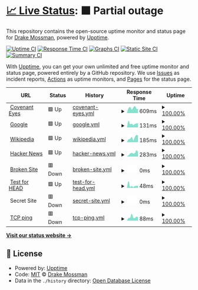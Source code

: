 # [📈 Live Status](https://mossman-drake.github.io/uptime-prototype): <!--live status--> **🟧 Partial outage**

This repository contains the open-source uptime monitor and status page for [Drake Mossman](https://mossman-drake.github.io/uptime-prototype), powered by [Upptime](https://github.com/upptime/upptime).

[![Uptime CI](https://github.com/mossman-drake/uptime-prototype/workflows/Uptime%20CI/badge.svg)](https://github.com/upptime/upptime/actions?query=workflow%3A%22Uptime+CI%22)
[![Response Time CI](https://github.com/mossman-drake/uptime-prototype/workflows/Response%20Time%20CI/badge.svg)](https://github.com/upptime/upptime/actions?query=workflow%3A%22Response+Time+CI%22)
[![Graphs CI](https://github.com/mossman-drake/uptime-prototype/workflows/Graphs%20CI/badge.svg)](https://github.com/upptime/upptime/actions?query=workflow%3A%22Graphs+CI%22)
[![Static Site CI](https://github.com/mossman-drake/uptime-prototype/workflows/Static%20Site%20CI/badge.svg)](https://github.com/upptime/upptime/actions?query=workflow%3A%22Static+Site+CI%22)
[![Summary CI](https://github.com/mossman-drake/uptime-prototype/workflows/Summary%20CI/badge.svg)](https://github.com/upptime/upptime/actions?query=workflow%3A%22Summary+CI%22)

With [Upptime](https://upptime.js.org), you can get your own unlimited and free uptime monitor and status page, powered entirely by a GitHub repository. We use [Issues](https://github.com/mossman-drake/uptime-prototype/issues) as incident reports, [Actions](https://github.com/mossman-drake/uptime-prototype/actions) as uptime monitors, and [Pages](https://mossman-drake.github.io/uptime-prototype) for the status page.

<!--start: status pages-->
<!-- This summary is generated by Upptime (https://github.com/upptime/upptime) -->
<!-- Do not edit this manually, your changes will be overwritten -->
<!-- prettier-ignore -->
| URL | Status | History | Response Time | Uptime |
| --- | ------ | ------- | ------------- | ------ |
| <img alt="" src="https://favicons.githubusercontent.com/www.covenanteyes.com" height="13"> [Covenant Eyes](https://www.covenanteyes.com/) | 🟩 Up | [covenant-eyes.yml](https://github.com/mossman-drake/uptime-prototype/commits/HEAD/history/covenant-eyes.yml) | <details><summary><img alt="Response time graph" src="./graphs/covenant-eyes/response-time-week.png" height="20"> 609ms</summary><br><a href="https://mossman-drake.github.io/uptime-prototype/history/covenant-eyes"><img alt="Response time 586" src="https://img.shields.io/endpoint?url=https%3A%2F%2Fraw.githubusercontent.com%2Fmossman-drake%2Fuptime-prototype%2FHEAD%2Fapi%2Fcovenant-eyes%2Fresponse-time.json"></a><br><a href="https://mossman-drake.github.io/uptime-prototype/history/covenant-eyes"><img alt="24-hour response time 504" src="https://img.shields.io/endpoint?url=https%3A%2F%2Fraw.githubusercontent.com%2Fmossman-drake%2Fuptime-prototype%2FHEAD%2Fapi%2Fcovenant-eyes%2Fresponse-time-day.json"></a><br><a href="https://mossman-drake.github.io/uptime-prototype/history/covenant-eyes"><img alt="7-day response time 609" src="https://img.shields.io/endpoint?url=https%3A%2F%2Fraw.githubusercontent.com%2Fmossman-drake%2Fuptime-prototype%2FHEAD%2Fapi%2Fcovenant-eyes%2Fresponse-time-week.json"></a><br><a href="https://mossman-drake.github.io/uptime-prototype/history/covenant-eyes"><img alt="30-day response time 659" src="https://img.shields.io/endpoint?url=https%3A%2F%2Fraw.githubusercontent.com%2Fmossman-drake%2Fuptime-prototype%2FHEAD%2Fapi%2Fcovenant-eyes%2Fresponse-time-month.json"></a><br><a href="https://mossman-drake.github.io/uptime-prototype/history/covenant-eyes"><img alt="1-year response time 586" src="https://img.shields.io/endpoint?url=https%3A%2F%2Fraw.githubusercontent.com%2Fmossman-drake%2Fuptime-prototype%2FHEAD%2Fapi%2Fcovenant-eyes%2Fresponse-time-year.json"></a></details> | <details><summary><a href="https://mossman-drake.github.io/uptime-prototype/history/covenant-eyes">100.00%</a></summary><a href="https://mossman-drake.github.io/uptime-prototype/history/covenant-eyes"><img alt="All-time uptime 100.00%" src="https://img.shields.io/endpoint?url=https%3A%2F%2Fraw.githubusercontent.com%2Fmossman-drake%2Fuptime-prototype%2FHEAD%2Fapi%2Fcovenant-eyes%2Fuptime.json"></a><br><a href="https://mossman-drake.github.io/uptime-prototype/history/covenant-eyes"><img alt="24-hour uptime 100.00%" src="https://img.shields.io/endpoint?url=https%3A%2F%2Fraw.githubusercontent.com%2Fmossman-drake%2Fuptime-prototype%2FHEAD%2Fapi%2Fcovenant-eyes%2Fuptime-day.json"></a><br><a href="https://mossman-drake.github.io/uptime-prototype/history/covenant-eyes"><img alt="7-day uptime 100.00%" src="https://img.shields.io/endpoint?url=https%3A%2F%2Fraw.githubusercontent.com%2Fmossman-drake%2Fuptime-prototype%2FHEAD%2Fapi%2Fcovenant-eyes%2Fuptime-week.json"></a><br><a href="https://mossman-drake.github.io/uptime-prototype/history/covenant-eyes"><img alt="30-day uptime 100.00%" src="https://img.shields.io/endpoint?url=https%3A%2F%2Fraw.githubusercontent.com%2Fmossman-drake%2Fuptime-prototype%2FHEAD%2Fapi%2Fcovenant-eyes%2Fuptime-month.json"></a><br><a href="https://mossman-drake.github.io/uptime-prototype/history/covenant-eyes"><img alt="1-year uptime 100.00%" src="https://img.shields.io/endpoint?url=https%3A%2F%2Fraw.githubusercontent.com%2Fmossman-drake%2Fuptime-prototype%2FHEAD%2Fapi%2Fcovenant-eyes%2Fuptime-year.json"></a></details>
| <img alt="" src="https://favicons.githubusercontent.com/www.google.com" height="13"> [Google](https://www.google.com) | 🟩 Up | [google.yml](https://github.com/mossman-drake/uptime-prototype/commits/HEAD/history/google.yml) | <details><summary><img alt="Response time graph" src="./graphs/google/response-time-week.png" height="20"> 131ms</summary><br><a href="https://mossman-drake.github.io/uptime-prototype/history/google"><img alt="Response time 165" src="https://img.shields.io/endpoint?url=https%3A%2F%2Fraw.githubusercontent.com%2Fmossman-drake%2Fuptime-prototype%2FHEAD%2Fapi%2Fgoogle%2Fresponse-time.json"></a><br><a href="https://mossman-drake.github.io/uptime-prototype/history/google"><img alt="24-hour response time 141" src="https://img.shields.io/endpoint?url=https%3A%2F%2Fraw.githubusercontent.com%2Fmossman-drake%2Fuptime-prototype%2FHEAD%2Fapi%2Fgoogle%2Fresponse-time-day.json"></a><br><a href="https://mossman-drake.github.io/uptime-prototype/history/google"><img alt="7-day response time 131" src="https://img.shields.io/endpoint?url=https%3A%2F%2Fraw.githubusercontent.com%2Fmossman-drake%2Fuptime-prototype%2FHEAD%2Fapi%2Fgoogle%2Fresponse-time-week.json"></a><br><a href="https://mossman-drake.github.io/uptime-prototype/history/google"><img alt="30-day response time 174" src="https://img.shields.io/endpoint?url=https%3A%2F%2Fraw.githubusercontent.com%2Fmossman-drake%2Fuptime-prototype%2FHEAD%2Fapi%2Fgoogle%2Fresponse-time-month.json"></a><br><a href="https://mossman-drake.github.io/uptime-prototype/history/google"><img alt="1-year response time 165" src="https://img.shields.io/endpoint?url=https%3A%2F%2Fraw.githubusercontent.com%2Fmossman-drake%2Fuptime-prototype%2FHEAD%2Fapi%2Fgoogle%2Fresponse-time-year.json"></a></details> | <details><summary><a href="https://mossman-drake.github.io/uptime-prototype/history/google">100.00%</a></summary><a href="https://mossman-drake.github.io/uptime-prototype/history/google"><img alt="All-time uptime 100.00%" src="https://img.shields.io/endpoint?url=https%3A%2F%2Fraw.githubusercontent.com%2Fmossman-drake%2Fuptime-prototype%2FHEAD%2Fapi%2Fgoogle%2Fuptime.json"></a><br><a href="https://mossman-drake.github.io/uptime-prototype/history/google"><img alt="24-hour uptime 100.00%" src="https://img.shields.io/endpoint?url=https%3A%2F%2Fraw.githubusercontent.com%2Fmossman-drake%2Fuptime-prototype%2FHEAD%2Fapi%2Fgoogle%2Fuptime-day.json"></a><br><a href="https://mossman-drake.github.io/uptime-prototype/history/google"><img alt="7-day uptime 100.00%" src="https://img.shields.io/endpoint?url=https%3A%2F%2Fraw.githubusercontent.com%2Fmossman-drake%2Fuptime-prototype%2FHEAD%2Fapi%2Fgoogle%2Fuptime-week.json"></a><br><a href="https://mossman-drake.github.io/uptime-prototype/history/google"><img alt="30-day uptime 100.00%" src="https://img.shields.io/endpoint?url=https%3A%2F%2Fraw.githubusercontent.com%2Fmossman-drake%2Fuptime-prototype%2FHEAD%2Fapi%2Fgoogle%2Fuptime-month.json"></a><br><a href="https://mossman-drake.github.io/uptime-prototype/history/google"><img alt="1-year uptime 100.00%" src="https://img.shields.io/endpoint?url=https%3A%2F%2Fraw.githubusercontent.com%2Fmossman-drake%2Fuptime-prototype%2FHEAD%2Fapi%2Fgoogle%2Fuptime-year.json"></a></details>
| <img alt="" src="https://favicons.githubusercontent.com/en.wikipedia.org" height="13"> [Wikipedia](https://en.wikipedia.org) | 🟩 Up | [wikipedia.yml](https://github.com/mossman-drake/uptime-prototype/commits/HEAD/history/wikipedia.yml) | <details><summary><img alt="Response time graph" src="./graphs/wikipedia/response-time-week.png" height="20"> 185ms</summary><br><a href="https://mossman-drake.github.io/uptime-prototype/history/wikipedia"><img alt="Response time 239" src="https://img.shields.io/endpoint?url=https%3A%2F%2Fraw.githubusercontent.com%2Fmossman-drake%2Fuptime-prototype%2FHEAD%2Fapi%2Fwikipedia%2Fresponse-time.json"></a><br><a href="https://mossman-drake.github.io/uptime-prototype/history/wikipedia"><img alt="24-hour response time 274" src="https://img.shields.io/endpoint?url=https%3A%2F%2Fraw.githubusercontent.com%2Fmossman-drake%2Fuptime-prototype%2FHEAD%2Fapi%2Fwikipedia%2Fresponse-time-day.json"></a><br><a href="https://mossman-drake.github.io/uptime-prototype/history/wikipedia"><img alt="7-day response time 185" src="https://img.shields.io/endpoint?url=https%3A%2F%2Fraw.githubusercontent.com%2Fmossman-drake%2Fuptime-prototype%2FHEAD%2Fapi%2Fwikipedia%2Fresponse-time-week.json"></a><br><a href="https://mossman-drake.github.io/uptime-prototype/history/wikipedia"><img alt="30-day response time 201" src="https://img.shields.io/endpoint?url=https%3A%2F%2Fraw.githubusercontent.com%2Fmossman-drake%2Fuptime-prototype%2FHEAD%2Fapi%2Fwikipedia%2Fresponse-time-month.json"></a><br><a href="https://mossman-drake.github.io/uptime-prototype/history/wikipedia"><img alt="1-year response time 239" src="https://img.shields.io/endpoint?url=https%3A%2F%2Fraw.githubusercontent.com%2Fmossman-drake%2Fuptime-prototype%2FHEAD%2Fapi%2Fwikipedia%2Fresponse-time-year.json"></a></details> | <details><summary><a href="https://mossman-drake.github.io/uptime-prototype/history/wikipedia">100.00%</a></summary><a href="https://mossman-drake.github.io/uptime-prototype/history/wikipedia"><img alt="All-time uptime 100.00%" src="https://img.shields.io/endpoint?url=https%3A%2F%2Fraw.githubusercontent.com%2Fmossman-drake%2Fuptime-prototype%2FHEAD%2Fapi%2Fwikipedia%2Fuptime.json"></a><br><a href="https://mossman-drake.github.io/uptime-prototype/history/wikipedia"><img alt="24-hour uptime 100.00%" src="https://img.shields.io/endpoint?url=https%3A%2F%2Fraw.githubusercontent.com%2Fmossman-drake%2Fuptime-prototype%2FHEAD%2Fapi%2Fwikipedia%2Fuptime-day.json"></a><br><a href="https://mossman-drake.github.io/uptime-prototype/history/wikipedia"><img alt="7-day uptime 100.00%" src="https://img.shields.io/endpoint?url=https%3A%2F%2Fraw.githubusercontent.com%2Fmossman-drake%2Fuptime-prototype%2FHEAD%2Fapi%2Fwikipedia%2Fuptime-week.json"></a><br><a href="https://mossman-drake.github.io/uptime-prototype/history/wikipedia"><img alt="30-day uptime 100.00%" src="https://img.shields.io/endpoint?url=https%3A%2F%2Fraw.githubusercontent.com%2Fmossman-drake%2Fuptime-prototype%2FHEAD%2Fapi%2Fwikipedia%2Fuptime-month.json"></a><br><a href="https://mossman-drake.github.io/uptime-prototype/history/wikipedia"><img alt="1-year uptime 100.00%" src="https://img.shields.io/endpoint?url=https%3A%2F%2Fraw.githubusercontent.com%2Fmossman-drake%2Fuptime-prototype%2FHEAD%2Fapi%2Fwikipedia%2Fuptime-year.json"></a></details>
| <img alt="" src="https://favicons.githubusercontent.com/news.ycombinator.com" height="13"> [Hacker News](https://news.ycombinator.com) | 🟩 Up | [hacker-news.yml](https://github.com/mossman-drake/uptime-prototype/commits/HEAD/history/hacker-news.yml) | <details><summary><img alt="Response time graph" src="./graphs/hacker-news/response-time-week.png" height="20"> 283ms</summary><br><a href="https://mossman-drake.github.io/uptime-prototype/history/hacker-news"><img alt="Response time 325" src="https://img.shields.io/endpoint?url=https%3A%2F%2Fraw.githubusercontent.com%2Fmossman-drake%2Fuptime-prototype%2FHEAD%2Fapi%2Fhacker-news%2Fresponse-time.json"></a><br><a href="https://mossman-drake.github.io/uptime-prototype/history/hacker-news"><img alt="24-hour response time 333" src="https://img.shields.io/endpoint?url=https%3A%2F%2Fraw.githubusercontent.com%2Fmossman-drake%2Fuptime-prototype%2FHEAD%2Fapi%2Fhacker-news%2Fresponse-time-day.json"></a><br><a href="https://mossman-drake.github.io/uptime-prototype/history/hacker-news"><img alt="7-day response time 283" src="https://img.shields.io/endpoint?url=https%3A%2F%2Fraw.githubusercontent.com%2Fmossman-drake%2Fuptime-prototype%2FHEAD%2Fapi%2Fhacker-news%2Fresponse-time-week.json"></a><br><a href="https://mossman-drake.github.io/uptime-prototype/history/hacker-news"><img alt="30-day response time 305" src="https://img.shields.io/endpoint?url=https%3A%2F%2Fraw.githubusercontent.com%2Fmossman-drake%2Fuptime-prototype%2FHEAD%2Fapi%2Fhacker-news%2Fresponse-time-month.json"></a><br><a href="https://mossman-drake.github.io/uptime-prototype/history/hacker-news"><img alt="1-year response time 325" src="https://img.shields.io/endpoint?url=https%3A%2F%2Fraw.githubusercontent.com%2Fmossman-drake%2Fuptime-prototype%2FHEAD%2Fapi%2Fhacker-news%2Fresponse-time-year.json"></a></details> | <details><summary><a href="https://mossman-drake.github.io/uptime-prototype/history/hacker-news">100.00%</a></summary><a href="https://mossman-drake.github.io/uptime-prototype/history/hacker-news"><img alt="All-time uptime 100.00%" src="https://img.shields.io/endpoint?url=https%3A%2F%2Fraw.githubusercontent.com%2Fmossman-drake%2Fuptime-prototype%2FHEAD%2Fapi%2Fhacker-news%2Fuptime.json"></a><br><a href="https://mossman-drake.github.io/uptime-prototype/history/hacker-news"><img alt="24-hour uptime 100.00%" src="https://img.shields.io/endpoint?url=https%3A%2F%2Fraw.githubusercontent.com%2Fmossman-drake%2Fuptime-prototype%2FHEAD%2Fapi%2Fhacker-news%2Fuptime-day.json"></a><br><a href="https://mossman-drake.github.io/uptime-prototype/history/hacker-news"><img alt="7-day uptime 100.00%" src="https://img.shields.io/endpoint?url=https%3A%2F%2Fraw.githubusercontent.com%2Fmossman-drake%2Fuptime-prototype%2FHEAD%2Fapi%2Fhacker-news%2Fuptime-week.json"></a><br><a href="https://mossman-drake.github.io/uptime-prototype/history/hacker-news"><img alt="30-day uptime 100.00%" src="https://img.shields.io/endpoint?url=https%3A%2F%2Fraw.githubusercontent.com%2Fmossman-drake%2Fuptime-prototype%2FHEAD%2Fapi%2Fhacker-news%2Fuptime-month.json"></a><br><a href="https://mossman-drake.github.io/uptime-prototype/history/hacker-news"><img alt="1-year uptime 100.00%" src="https://img.shields.io/endpoint?url=https%3A%2F%2Fraw.githubusercontent.com%2Fmossman-drake%2Fuptime-prototype%2FHEAD%2Fapi%2Fhacker-news%2Fuptime-year.json"></a></details>
| <img alt="" src="https://favicons.githubusercontent.com/thissitedoesnotexist.com" height="13"> [Broken Site](https://thissitedoesnotexist.com) | 🟥 Down | [broken-site.yml](https://github.com/mossman-drake/uptime-prototype/commits/HEAD/history/broken-site.yml) | <details><summary><img alt="Response time graph" src="./graphs/broken-site/response-time-week.png" height="20"> 0ms</summary><br><a href="https://mossman-drake.github.io/uptime-prototype/history/broken-site"><img alt="Response time 0" src="https://img.shields.io/endpoint?url=https%3A%2F%2Fraw.githubusercontent.com%2Fmossman-drake%2Fuptime-prototype%2FHEAD%2Fapi%2Fbroken-site%2Fresponse-time.json"></a><br><a href="https://mossman-drake.github.io/uptime-prototype/history/broken-site"><img alt="24-hour response time 0" src="https://img.shields.io/endpoint?url=https%3A%2F%2Fraw.githubusercontent.com%2Fmossman-drake%2Fuptime-prototype%2FHEAD%2Fapi%2Fbroken-site%2Fresponse-time-day.json"></a><br><a href="https://mossman-drake.github.io/uptime-prototype/history/broken-site"><img alt="7-day response time 0" src="https://img.shields.io/endpoint?url=https%3A%2F%2Fraw.githubusercontent.com%2Fmossman-drake%2Fuptime-prototype%2FHEAD%2Fapi%2Fbroken-site%2Fresponse-time-week.json"></a><br><a href="https://mossman-drake.github.io/uptime-prototype/history/broken-site"><img alt="30-day response time 0" src="https://img.shields.io/endpoint?url=https%3A%2F%2Fraw.githubusercontent.com%2Fmossman-drake%2Fuptime-prototype%2FHEAD%2Fapi%2Fbroken-site%2Fresponse-time-month.json"></a><br><a href="https://mossman-drake.github.io/uptime-prototype/history/broken-site"><img alt="1-year response time 0" src="https://img.shields.io/endpoint?url=https%3A%2F%2Fraw.githubusercontent.com%2Fmossman-drake%2Fuptime-prototype%2FHEAD%2Fapi%2Fbroken-site%2Fresponse-time-year.json"></a></details> | <details><summary><a href="https://mossman-drake.github.io/uptime-prototype/history/broken-site">100.00%</a></summary><a href="https://mossman-drake.github.io/uptime-prototype/history/broken-site"><img alt="All-time uptime 100.00%" src="https://img.shields.io/endpoint?url=https%3A%2F%2Fraw.githubusercontent.com%2Fmossman-drake%2Fuptime-prototype%2FHEAD%2Fapi%2Fbroken-site%2Fuptime.json"></a><br><a href="https://mossman-drake.github.io/uptime-prototype/history/broken-site"><img alt="24-hour uptime 100.00%" src="https://img.shields.io/endpoint?url=https%3A%2F%2Fraw.githubusercontent.com%2Fmossman-drake%2Fuptime-prototype%2FHEAD%2Fapi%2Fbroken-site%2Fuptime-day.json"></a><br><a href="https://mossman-drake.github.io/uptime-prototype/history/broken-site"><img alt="7-day uptime 100.00%" src="https://img.shields.io/endpoint?url=https%3A%2F%2Fraw.githubusercontent.com%2Fmossman-drake%2Fuptime-prototype%2FHEAD%2Fapi%2Fbroken-site%2Fuptime-week.json"></a><br><a href="https://mossman-drake.github.io/uptime-prototype/history/broken-site"><img alt="30-day uptime 100.00%" src="https://img.shields.io/endpoint?url=https%3A%2F%2Fraw.githubusercontent.com%2Fmossman-drake%2Fuptime-prototype%2FHEAD%2Fapi%2Fbroken-site%2Fuptime-month.json"></a><br><a href="https://mossman-drake.github.io/uptime-prototype/history/broken-site"><img alt="1-year uptime 100.00%" src="https://img.shields.io/endpoint?url=https%3A%2F%2Fraw.githubusercontent.com%2Fmossman-drake%2Fuptime-prototype%2FHEAD%2Fapi%2Fbroken-site%2Fuptime-year.json"></a></details>
| <img alt="" src="https://favicons.githubusercontent.com/www.google.com" height="13"> [Test for HEAD](https://www.google.com) | 🟩 Up | [test-for-head.yml](https://github.com/mossman-drake/uptime-prototype/commits/HEAD/history/test-for-head.yml) | <details><summary><img alt="Response time graph" src="./graphs/test-for-head/response-time-week.png" height="20"> 48ms</summary><br><a href="https://mossman-drake.github.io/uptime-prototype/history/test-for-head"><img alt="Response time 76" src="https://img.shields.io/endpoint?url=https%3A%2F%2Fraw.githubusercontent.com%2Fmossman-drake%2Fuptime-prototype%2FHEAD%2Fapi%2Ftest-for-head%2Fresponse-time.json"></a><br><a href="https://mossman-drake.github.io/uptime-prototype/history/test-for-head"><img alt="24-hour response time 45" src="https://img.shields.io/endpoint?url=https%3A%2F%2Fraw.githubusercontent.com%2Fmossman-drake%2Fuptime-prototype%2FHEAD%2Fapi%2Ftest-for-head%2Fresponse-time-day.json"></a><br><a href="https://mossman-drake.github.io/uptime-prototype/history/test-for-head"><img alt="7-day response time 48" src="https://img.shields.io/endpoint?url=https%3A%2F%2Fraw.githubusercontent.com%2Fmossman-drake%2Fuptime-prototype%2FHEAD%2Fapi%2Ftest-for-head%2Fresponse-time-week.json"></a><br><a href="https://mossman-drake.github.io/uptime-prototype/history/test-for-head"><img alt="30-day response time 93" src="https://img.shields.io/endpoint?url=https%3A%2F%2Fraw.githubusercontent.com%2Fmossman-drake%2Fuptime-prototype%2FHEAD%2Fapi%2Ftest-for-head%2Fresponse-time-month.json"></a><br><a href="https://mossman-drake.github.io/uptime-prototype/history/test-for-head"><img alt="1-year response time 76" src="https://img.shields.io/endpoint?url=https%3A%2F%2Fraw.githubusercontent.com%2Fmossman-drake%2Fuptime-prototype%2FHEAD%2Fapi%2Ftest-for-head%2Fresponse-time-year.json"></a></details> | <details><summary><a href="https://mossman-drake.github.io/uptime-prototype/history/test-for-head">100.00%</a></summary><a href="https://mossman-drake.github.io/uptime-prototype/history/test-for-head"><img alt="All-time uptime 100.00%" src="https://img.shields.io/endpoint?url=https%3A%2F%2Fraw.githubusercontent.com%2Fmossman-drake%2Fuptime-prototype%2FHEAD%2Fapi%2Ftest-for-head%2Fuptime.json"></a><br><a href="https://mossman-drake.github.io/uptime-prototype/history/test-for-head"><img alt="24-hour uptime 100.00%" src="https://img.shields.io/endpoint?url=https%3A%2F%2Fraw.githubusercontent.com%2Fmossman-drake%2Fuptime-prototype%2FHEAD%2Fapi%2Ftest-for-head%2Fuptime-day.json"></a><br><a href="https://mossman-drake.github.io/uptime-prototype/history/test-for-head"><img alt="7-day uptime 100.00%" src="https://img.shields.io/endpoint?url=https%3A%2F%2Fraw.githubusercontent.com%2Fmossman-drake%2Fuptime-prototype%2FHEAD%2Fapi%2Ftest-for-head%2Fuptime-week.json"></a><br><a href="https://mossman-drake.github.io/uptime-prototype/history/test-for-head"><img alt="30-day uptime 100.00%" src="https://img.shields.io/endpoint?url=https%3A%2F%2Fraw.githubusercontent.com%2Fmossman-drake%2Fuptime-prototype%2FHEAD%2Fapi%2Ftest-for-head%2Fuptime-month.json"></a><br><a href="https://mossman-drake.github.io/uptime-prototype/history/test-for-head"><img alt="1-year uptime 100.00%" src="https://img.shields.io/endpoint?url=https%3A%2F%2Fraw.githubusercontent.com%2Fmossman-drake%2Fuptime-prototype%2FHEAD%2Fapi%2Ftest-for-head%2Fuptime-year.json"></a></details>
| <img alt="" src="https://favicons.githubusercontent.com/null" height="13"> Secret Site | 🟥 Down | [secret-site.yml](https://github.com/mossman-drake/uptime-prototype/commits/HEAD/history/secret-site.yml) | <details><summary><img alt="Response time graph" src="./graphs/secret-site/response-time-week.png" height="20"> 0ms</summary><br><a href="https://mossman-drake.github.io/uptime-prototype/history/secret-site"><img alt="Response time 0" src="https://img.shields.io/endpoint?url=https%3A%2F%2Fraw.githubusercontent.com%2Fmossman-drake%2Fuptime-prototype%2FHEAD%2Fapi%2Fsecret-site%2Fresponse-time.json"></a><br><a href="https://mossman-drake.github.io/uptime-prototype/history/secret-site"><img alt="24-hour response time 0" src="https://img.shields.io/endpoint?url=https%3A%2F%2Fraw.githubusercontent.com%2Fmossman-drake%2Fuptime-prototype%2FHEAD%2Fapi%2Fsecret-site%2Fresponse-time-day.json"></a><br><a href="https://mossman-drake.github.io/uptime-prototype/history/secret-site"><img alt="7-day response time 0" src="https://img.shields.io/endpoint?url=https%3A%2F%2Fraw.githubusercontent.com%2Fmossman-drake%2Fuptime-prototype%2FHEAD%2Fapi%2Fsecret-site%2Fresponse-time-week.json"></a><br><a href="https://mossman-drake.github.io/uptime-prototype/history/secret-site"><img alt="30-day response time 0" src="https://img.shields.io/endpoint?url=https%3A%2F%2Fraw.githubusercontent.com%2Fmossman-drake%2Fuptime-prototype%2FHEAD%2Fapi%2Fsecret-site%2Fresponse-time-month.json"></a><br><a href="https://mossman-drake.github.io/uptime-prototype/history/secret-site"><img alt="1-year response time 0" src="https://img.shields.io/endpoint?url=https%3A%2F%2Fraw.githubusercontent.com%2Fmossman-drake%2Fuptime-prototype%2FHEAD%2Fapi%2Fsecret-site%2Fresponse-time-year.json"></a></details> | <details><summary><a href="https://mossman-drake.github.io/uptime-prototype/history/secret-site">100.00%</a></summary><a href="https://mossman-drake.github.io/uptime-prototype/history/secret-site"><img alt="All-time uptime 100.00%" src="https://img.shields.io/endpoint?url=https%3A%2F%2Fraw.githubusercontent.com%2Fmossman-drake%2Fuptime-prototype%2FHEAD%2Fapi%2Fsecret-site%2Fuptime.json"></a><br><a href="https://mossman-drake.github.io/uptime-prototype/history/secret-site"><img alt="24-hour uptime 100.00%" src="https://img.shields.io/endpoint?url=https%3A%2F%2Fraw.githubusercontent.com%2Fmossman-drake%2Fuptime-prototype%2FHEAD%2Fapi%2Fsecret-site%2Fuptime-day.json"></a><br><a href="https://mossman-drake.github.io/uptime-prototype/history/secret-site"><img alt="7-day uptime 100.00%" src="https://img.shields.io/endpoint?url=https%3A%2F%2Fraw.githubusercontent.com%2Fmossman-drake%2Fuptime-prototype%2FHEAD%2Fapi%2Fsecret-site%2Fuptime-week.json"></a><br><a href="https://mossman-drake.github.io/uptime-prototype/history/secret-site"><img alt="30-day uptime 100.00%" src="https://img.shields.io/endpoint?url=https%3A%2F%2Fraw.githubusercontent.com%2Fmossman-drake%2Fuptime-prototype%2FHEAD%2Fapi%2Fsecret-site%2Fuptime-month.json"></a><br><a href="https://mossman-drake.github.io/uptime-prototype/history/secret-site"><img alt="1-year uptime 100.00%" src="https://img.shields.io/endpoint?url=https%3A%2F%2Fraw.githubusercontent.com%2Fmossman-drake%2Fuptime-prototype%2FHEAD%2Fapi%2Fsecret-site%2Fuptime-year.json"></a></details>
| <img alt="" src="https://favicons.githubusercontent.com/null" height="13"> [TCP ping](1.1.1.1) | 🟥 Down | [tcp-ping.yml](https://github.com/mossman-drake/uptime-prototype/commits/HEAD/history/tcp-ping.yml) | <details><summary><img alt="Response time graph" src="./graphs/tcp-ping/response-time-week.png" height="20"> 88ms</summary><br><a href="https://mossman-drake.github.io/uptime-prototype/history/tcp-ping"><img alt="Response time 100" src="https://img.shields.io/endpoint?url=https%3A%2F%2Fraw.githubusercontent.com%2Fmossman-drake%2Fuptime-prototype%2FHEAD%2Fapi%2Ftcp-ping%2Fresponse-time.json"></a><br><a href="https://mossman-drake.github.io/uptime-prototype/history/tcp-ping"><img alt="24-hour response time 80" src="https://img.shields.io/endpoint?url=https%3A%2F%2Fraw.githubusercontent.com%2Fmossman-drake%2Fuptime-prototype%2FHEAD%2Fapi%2Ftcp-ping%2Fresponse-time-day.json"></a><br><a href="https://mossman-drake.github.io/uptime-prototype/history/tcp-ping"><img alt="7-day response time 88" src="https://img.shields.io/endpoint?url=https%3A%2F%2Fraw.githubusercontent.com%2Fmossman-drake%2Fuptime-prototype%2FHEAD%2Fapi%2Ftcp-ping%2Fresponse-time-week.json"></a><br><a href="https://mossman-drake.github.io/uptime-prototype/history/tcp-ping"><img alt="30-day response time 91" src="https://img.shields.io/endpoint?url=https%3A%2F%2Fraw.githubusercontent.com%2Fmossman-drake%2Fuptime-prototype%2FHEAD%2Fapi%2Ftcp-ping%2Fresponse-time-month.json"></a><br><a href="https://mossman-drake.github.io/uptime-prototype/history/tcp-ping"><img alt="1-year response time 100" src="https://img.shields.io/endpoint?url=https%3A%2F%2Fraw.githubusercontent.com%2Fmossman-drake%2Fuptime-prototype%2FHEAD%2Fapi%2Ftcp-ping%2Fresponse-time-year.json"></a></details> | <details><summary><a href="https://mossman-drake.github.io/uptime-prototype/history/tcp-ping">100.00%</a></summary><a href="https://mossman-drake.github.io/uptime-prototype/history/tcp-ping"><img alt="All-time uptime 100.00%" src="https://img.shields.io/endpoint?url=https%3A%2F%2Fraw.githubusercontent.com%2Fmossman-drake%2Fuptime-prototype%2FHEAD%2Fapi%2Ftcp-ping%2Fuptime.json"></a><br><a href="https://mossman-drake.github.io/uptime-prototype/history/tcp-ping"><img alt="24-hour uptime 100.00%" src="https://img.shields.io/endpoint?url=https%3A%2F%2Fraw.githubusercontent.com%2Fmossman-drake%2Fuptime-prototype%2FHEAD%2Fapi%2Ftcp-ping%2Fuptime-day.json"></a><br><a href="https://mossman-drake.github.io/uptime-prototype/history/tcp-ping"><img alt="7-day uptime 100.00%" src="https://img.shields.io/endpoint?url=https%3A%2F%2Fraw.githubusercontent.com%2Fmossman-drake%2Fuptime-prototype%2FHEAD%2Fapi%2Ftcp-ping%2Fuptime-week.json"></a><br><a href="https://mossman-drake.github.io/uptime-prototype/history/tcp-ping"><img alt="30-day uptime 100.00%" src="https://img.shields.io/endpoint?url=https%3A%2F%2Fraw.githubusercontent.com%2Fmossman-drake%2Fuptime-prototype%2FHEAD%2Fapi%2Ftcp-ping%2Fuptime-month.json"></a><br><a href="https://mossman-drake.github.io/uptime-prototype/history/tcp-ping"><img alt="1-year uptime 100.00%" src="https://img.shields.io/endpoint?url=https%3A%2F%2Fraw.githubusercontent.com%2Fmossman-drake%2Fuptime-prototype%2FHEAD%2Fapi%2Ftcp-ping%2Fuptime-year.json"></a></details>

<!--end: status pages-->

[**Visit our status website →**](https://mossman-drake.github.io/uptime-prototype)

## 📄 License

- Powered by: [Upptime](https://github.com/upptime/upptime)
- Code: [MIT](./LICENSE) © [Drake Mossman](https://mossman-drake.github.io/uptime-prototype)
- Data in the `./history` directory: [Open Database License](https://opendatacommons.org/licenses/odbl/1-0/)
